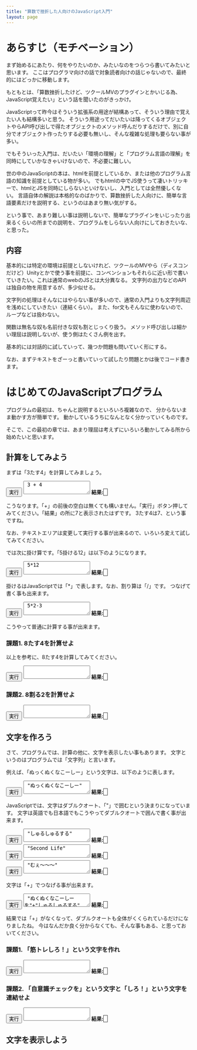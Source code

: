 ```yaml
---
title: "算数で挫折した人向けのJavaScript入門"
layout: page
---
```


<link rel="stylesheet" href="https://cdnjs.cloudflare.com/ajax/libs/codemirror/5.35.0/codemirror.css" />
<script src="https://cdnjs.cloudflare.com/ajax/libs/codemirror/5.35.0/codemirror.js"></script>
<script src="https://cdnjs.cloudflare.com/ajax/libs/codemirror/5.35.0/mode/javascript/javascript.js"></script>
<style>
    .CodeMirror { height: auto; border: 1px solid #ddd; }
    .console { border: 1px solid #333; color: rgb(48, 68, 216); padding: 0px 5px 0px 5px; }
</style>

<script type="text/javascript" src="https://rawgit.com/karino2/js-introduction/master/scripts/env.js"></script>
<script>
  document.body.onload = function() {
    var idlist = ["ex1", "ex2", "ex3", "ex4", "ex5", "ex6", "ex7", "ex8", "q1", "q2", "q3", "q4"];
    setupAll(idlist);
  }
</script>

# あらすじ（モチベーション）

まず始めるにあたり、何をやりたいのか、みたいなのをつらつら書いてみたいと思います。
ここはプログラマ向けの話で対象読者向けの話じゃないので、最終的にはどっかに移動します。

もともとは、「算数挫折したけど、ツクールMVのプラグインとかいじる為、JavaScript覚えたい」という話を聞いたのがきっかけ。

JavaScriptって昨今はそういう拡張系の用途が結構あって、そういう理由で覚えたい人も結構多いと思う。
そういう用途ってだいたいは降ってくるオブジェクトやらAPI呼び出しで得たオブジェクトのメソッド呼んだりするだけで、別に自分でオブジェクト作ったりする必要も無いし、そんな複雑な処理も要らない事が多い。

でもそういった入門は、だいたい「環境の理解」と「プログラム言語の理解」を同時にしていかなきゃいけないので、不必要に難しい。

世の中のJavaScriptの本は、htmlを前提としているか、または他のプログラム言語の知識を前提としている物が多い。
でもhtmlの中でJS使うって凄いトリッキーで、htmlとJSを同時にしらないといけないし、入門としては全然優しくない。
言語自体の解説は本格的なのばかりで、算数挫折した人向けに、簡単な言語要素だけを説明する、というのはあまり無い気がする。

という事で、あまり難しい事は説明しないで、簡単なプラグインをいじったり出来るくらいの所までの説明を、プログラムをしらない人向けにしておきたいな、と思った。

## 内容

基本的には特定の環境は前提としないけれど、ツクールのMVやら（ディスコンだけど）Unityとかで使う事を前提に、コンベンションもそれらに近い形で書いていきたい。これは通常のwebのJSとは大分異なる。
文字列の出力などのAPIは独自の物を用意するが、多少似せる。

文字列の処理はそんなにはやらない事が多いので、通常の入門よりも文字列周辺を浅めにしていきたい（連結くらい）。
また、for文もそんなに使わないので、ループなどは扱わない。

関数は無名な奴も名前付きな奴も割とじっくり扱う。
メソッド呼び出しは細かい理屈は説明しないが、使う側はたくさん例を出す。

基本的には対話的に試していって、幾つか問題も問いていく形にする。

なお、まずテキストをざーっと書いていって試したり問題とかは後でコード書きます。

# はじめてのJavaScriptプログラム

プログラムの最初は、ちゃんと説明するといろいろ複雑なので、
分からないまま動かす方が簡単です。
動かしているうちになんとなく分かっていくものです。

そこで、この最初の章では、あまり理屈は考えずにいろいろ動かしてみる所から始めたいと思います。

## 計算をしてみよう

まずは「3たす4」を計算してみましょう。

<div id="ex1">
<input type="button" value="実行" />
<textarea>
 3 + 4</textarea>
<b>結果:</b> <span class="console"></span><br>
</div>


こうなります。「+」の前後の空白は無くても構いません。「実行」ボタン押してみてください。「結果」の所に7と表示されたはずです。
3たす4は7、という事ですね。

なお、テキストエリアは変更して実行する事が出来るので、いろいろ変えて試してみてください。

では次に掛け算です。「5掛ける12」は以下のようになります。

<div id="ex2">
<input type="button" value="実行" />
<textarea>
 5*12</textarea>
<b>結果:</b> <span class="console"></span><br>
</div>


掛けるはJavaScriptでは「*」で表します。なお、割り算は「/」です。
つなげて書く事も出来ます。

<div id="ex3">
<input type="button" value="実行" />
<textarea>
 5*2-3</textarea>
<b>結果:</b> <span class="console"></span><br>
</div>

こうやって普通に計算する事が出来ます。


### 課題1. 8たす4を計算せよ

以上を参考に、8たす4を計算してみてください。

<div id="q1">
<input type="button" value="実行" />
<textarea>
</textarea>
<b>結果:</b> <span class="console"></span><br>
</div>

### 課題2. 8割る2を計算せよ

<div id="q2">
<input type="button" value="実行" />
<textarea>
</textarea>
<b>結果:</b> <span class="console"></span><br>
</div>


## 文字を作ろう

さて、プログラムでは、計算の他に、文字を表示したい事もあります。
文字というのはプログラムでは「文字列」と言います。

例えば、「ぬっくぬくなこーしー」という文字は、以下のように表します。

<div id="ex4">
<input type="button" value="実行" />
<textarea>
 "ぬっくぬくなこーしー"</textarea>
<b>結果:</b> <span class="console"></span><br>
</div>

JavaScriptでは、文字はダブルクオート、「"」で囲むという決まりになっています。
文字は英語でも日本語でもこうやってダブルクオートで囲んで書く事が出来ます。

<div id="ex5">
<input type="button" value="実行" />
<textarea>
 "しゅるしゅるする"</textarea>
<b>結果:</b> <span class="console"></span><br>
</div>

<div id="ex6">
<input type="button" value="実行" />
<textarea>
 "Second Life"</textarea>
<b>結果:</b> <span class="console"></span><br>
</div>

<div id="ex7">
<input type="button" value="実行" />
<textarea>
 "むぇ〜〜〜"</textarea>
<b>結果:</b> <span class="console"></span><br>
</div>

文字は「+」でつなげる事が出来ます。

<div id="ex8">
<input type="button" value="実行" />
<textarea>
 "ぬくぬくなこーしーを"+"しゅるしゅるする"</textarea>
<b>結果:</b> <span class="console"></span><br>
</div>

結果では「+」がなくなって、ダブルクオートも全体がくくられているだけになりましたね。
今はなんだか良く分からなくても、そんな事もある、と思っておいてください。

### 課題1. 「筋トレしろ！」という文字を作れ

<div id="q3">
<input type="button" value="実行" />
<textarea>
</textarea>
<b>結果:</b> <span class="console"></span><br>
</div>


### 課題2. 「自意識チェックを」という文字と「しろ！」という文字を連結せよ

<div id="q4">
<input type="button" value="実行" />
<textarea>
</textarea>
<b>結果:</b> <span class="console"></span><br>
</div>


## 文字を表示しよう







